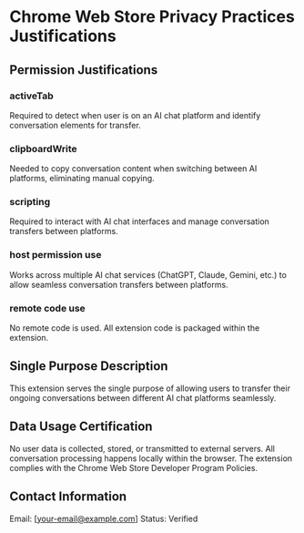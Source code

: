 # Chrome Web Store Privacy Practices Justifications

## Permission Justifications

### activeTab
Required to detect when user is on an AI chat platform and identify conversation elements for transfer.

### clipboardWrite
Needed to copy conversation content when switching between AI platforms, eliminating manual copying.

### scripting
Required to interact with AI chat interfaces and manage conversation transfers between platforms.

### host permission use
Works across multiple AI chat services (ChatGPT, Claude, Gemini, etc.) to allow seamless conversation transfers between platforms.

### remote code use
No remote code is used. All extension code is packaged within the extension.

## Single Purpose Description
This extension serves the single purpose of allowing users to transfer their ongoing conversations between different AI chat platforms seamlessly.

## Data Usage Certification
No user data is collected, stored, or transmitted to external servers. All conversation processing happens locally within the browser. The extension complies with the Chrome Web Store Developer Program Policies.

## Contact Information
Email: [your-email@example.com]
Status: Verified